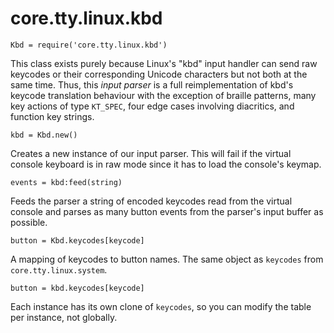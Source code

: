 # core.tty.linux.kbd

    Kbd = require('core.tty.linux.kbd')

This class exists purely because Linux's "kbd" input handler can send raw
keycodes or their corresponding Unicode characters but not both at the same
time. Thus, this *input parser* is a full reimplementation of kbd's keycode
translation behaviour with the exception of braille patterns, many key actions
of type `KT_SPEC`, four edge cases involving diacritics, and function key
strings.

    kbd = Kbd.new()

Creates a new instance of our input parser. This will fail if the virtual
console keyboard is in raw mode since it has to load the console's keymap.

    events = kbd:feed(string)

Feeds the parser a string of encoded keycodes read from the virtual console and
parses as many button events from the parser's input buffer as possible.

    button = Kbd.keycodes[keycode]

A mapping of keycodes to button names. The same object as `keycodes` from
`core.tty.linux.system`.

    button = kbd.keycodes[keycode]

Each instance has its own clone of `keycodes`, so you can modify the table per
instance, not globally.
